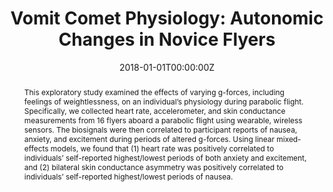 ---
title: "Vomit Comet Physiology: Autonomic Changes in Novice Flyers"
authors:
- K. Johnson
- S. Taylor
- S. Fedor
- admin
- W. Chen
- R. Picard
date: "2018-01-01T00:00:00Z"
doi: ""

author_notes:
- ""
- ""
- ""
- ""
- ""
- ""

# Schedule page publish date (NOT publication's date).
publishDate: "2018-01-01T00:00:00Z"

# Publication type.
# Legend: 0 = Uncategorized; 1 = Conference paper; 2 = Journal article;
# 3 = Preprint / Working Paper; 4 = Report; 5 = Book; 6 = Book section;
# 7 = Thesis; 8 = Patent
publication_types: ["1"]

# Publication name and optional abbreviated publication name.
publication: In *IEEE Engineering in Medicine and Biology Society (EMBC)* 
publication_short: In *IEEE Engineering in Medicine and Biology Society (EMBC)* 

abstract: This exploratory study examined the effects of varying g-forces, including feelings of weightlessness, on an individual’s physiology during parabolic flight. Specifically, we collected heart rate, accelerometer, and skin conductance measurements from 16 flyers aboard a parabolic flight using wearable, wireless sensors. The biosignals were then correlated to participant reports of nausea, anxiety, and excitement during periods of altered g-forces. Using linear mixed-effects models, we found that (1) heart rate was positively correlated to individuals’ self-reported highest/lowest periods of both anxiety and excitement, and (2) bilateral skin conductance asymmetry was positively correlated to individuals’ self-reported highest/lowest periods of nausea.
# Summary. An optional shortened abstract.
summary: During a zero-gravity parabolic flight, we recorded participants' heart rate, accelerometer, and skin conductance measurements as well as their self-report nausea, anxiety, and excitement. Statistical analysis revealed that skin conductance is predictive of nausea, while heart rate is predictive of anxiety and excitement. 

tags:
- Affective Computing
- Sensors
- Physiology
- Machine Learning
featured: false

links:
url_pdf: https://dspace.mit.edu/bitstream/handle/1721.1/123805/18.Johnson-etal_EMBC18_VomitComet.pdf?sequence=1&isAllowed=y
url_code: ''
url_dataset: ''
url_poster: ''
url_project: ''
url_slides: ''
url_source: ''
url_video: ''

# Featured image
# To use, add an image named `featured.jpg/png` to your page's folder. 
image:
  caption: ''
  focal_point: Center
  preview_only: false

# Associated Projects (optional).
#   Associate this publication with one or more of your projects.
#   Simply enter your project's folder or file name without extension.
#   E.g. `internal-project` references `content/project/internal-project/index.md`.
#   Otherwise, set `projects: []`.
projects: []

# Slides (optional).
#   Associate this publication with Markdown slides.
#   Simply enter your slide deck's filename without extension.
#   E.g. `slides: "example"` references `content/slides/example/index.md`.
#   Otherwise, set `slides: ""`.
slides: ""
---